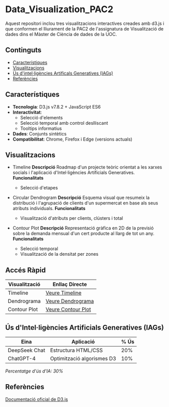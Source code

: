 # Data_Visualization_PAC2
Aquest repositori inclou tres visualitzacions interactives creades amb d3.js i que conformen el lliurament de la PAC2 de l'assignatura de Visualització de dades dins el Màster de Ciència de dades de la UOC.

## Continguts
- [Característiques](#característiques)
- [Visualitzacions](#visualitzacions)
- [Ús d'intel·ligències Artificals Generatives (IAGs)](#ús-d'Intel·ligències-Artificials-Generatives-(IAGs))
- [Referències](#referències)

## Característiques
- **Tecnologia**: D3.js v7.8.2 + JavaScript ES6
- **Interactivitat**:
  - Selecció d'elements
  - Selecció temporal amb control deslliscant
  - Tooltips informatius
- **Dades**: Conjunts sintètics
- **Compatibilitat**: Chrome, Firefox i Edge (versions actuals)

## Visualitzacions
- Timeline
**Descripció**
Roadmap d'un projecte teòric orientat a les xarxes socials i l'aplicació d'Intel·ligències Artificials Generatives.
**Funcionalitats**
  - Selecció d'etapes

- Circular Dendrogram
**Descripció**
Esquema visual que resumeix la distribució i l'agrupació de clients d'un supermercat en base als seus atributs individuals.
**Funcionalitats**
  - Visualització d'atributs per clients, clústers i total

- Contour Plot
**Descripció**
Representació gràfica en 2D de la previsió sobre la demanda mensual d'un cert producte al llarg de tot un any.
**Funcionalitats**
  - Selecció temporal
  - Visualització de la densitat per zones

## Accés Ràpid
| Visualització | Enllaç Directe |
|--------------|----------------|
| Timeline | [Veure Timeline](https://efarran0.github.io/Data_Visualization_PAC2/Timeline/) |
| Dendrograma | [Veure Dendrograma](https://efarran0.github.io/Data_Visualization_PAC2/Circular_Dendrogram/) |
| Contour Plot | [Veure Contour Plot](https://efarran0.github.io/Data_Visualization_PAC2/Contour_Plot/) |

## Ús d'Intel·ligències Artificials Generatives (IAGs)
| Eina | Aplicació | % Ús |
|------|-----------|------|
| DeepSeek Chat | Estructura HTML/CSS | 20% |
| ChatGPT-4 | Optimització algorismes D3 | 10% |

*Percentatge d'ús d'IA: 30%*


## Referències
[Documentació oficial de D3.js](https://d3js.org)
